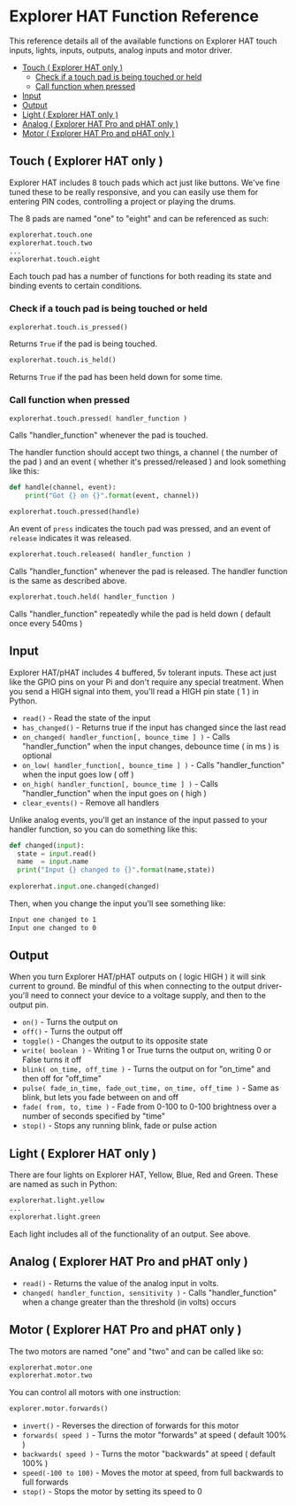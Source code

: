 <!--
---
title: Explorer HAT Python Function Reference
handle: explorer-hat-python-function-reference
type: tutorial
summary: A comprehensive reference for Explorer HAT's Python library
author: Phil Howard
products: [explorer-hat, explorer-hat-pro, explorer-phat]
tags: [Explorer HAT, Raspberry Pi, Python, Programming]
images: [images/tba.png]
difficulty: Beginner
-->
# Explorer HAT Function Reference <!-- omit in toc -->

This reference details all of the available functions on Explorer HAT touch inputs, lights, inputs, outputs, analog inputs and motor driver.

- [Touch ( Explorer HAT only )](#touch--explorer-hat-only-)
  - [Check if a touch pad is being touched or held](#check-if-a-touch-pad-is-being-touched-or-held)
  - [Call function when pressed](#call-function-when-pressed)
- [Input](#input)
- [Output](#output)
- [Light ( Explorer HAT only )](#light--explorer-hat-only-)
- [Analog ( Explorer HAT Pro and pHAT only )](#analog--explorer-hat-pro-and-phat-only-)
- [Motor ( Explorer HAT Pro and pHAT only )](#motor--explorer-hat-pro-and-phat-only-)

## Touch ( Explorer HAT only )

Explorer HAT includes 8 touch pads which act just like buttons. We've fine tuned these to be really responsive, and you can easily use them for entering PIN codes, controlling a project or playing the drums.

The 8 pads are named "one" to "eight" and can be referenced as such:

```python
explorerhat.touch.one
explorerhat.touch.two
...
explorerhat.touch.eight
```

Each touch pad has a number of functions for both reading its state and binding events to certain conditions.

### Check if a touch pad is being touched or held

```python
explorerhat.touch.is_pressed()
```

Returns `True` if the pad is being touched.

```python
explorerhat.touch.is_held()
```

Returns `True` if the pad has been held down for some time.

### Call function when pressed

```python
explorerhat.touch.pressed( handler_function )
```

Calls "handler_function" whenever the pad is touched.

The handler function should accept two things, a channel ( the number of the pad ) and an event ( whether it's pressed/released ) and look something like this:

```python
def handle(channel, event):
    print("Got {} on {}".format(event, channel))

explorerhat.touch.pressed(handle)
```

An event of `press` indicates the touch pad was pressed, and an event of `release` indicates it was released.

```python
explorerhat.touch.released( handler_function )
```

Calls "handler_function" whenever the pad is released. The handler function is the same as described above.

```python
explorerhat.touch.held( handler_function )
```

Calls "handler_function" repeatedly while the pad is held down ( default once every 540ms )

## Input

Explorer HAT/pHAT includes 4 buffered, 5v tolerant inputs. These act just like the GPIO pins on your Pi and don't require any special treatment. When you send a HIGH signal into them, you'll read a HIGH pin state ( 1 ) in Python.

* `read()` - Read the state of the input
* `has_changed()` - Returns true if the input has changed since the last read
* `on_changed( handler_function[, bounce_time ] )` - Calls "handler_function" when the input changes, debounce time ( in ms ) is optional
* `on_low( handler_function[, bounce_time ] )` - Calls "handler_function" when the input goes low ( off )
* `on_high( handler_function[, bounce_time ] )` - Calls "handler_function" when the input goes on ( high )
* `clear_events()` - Remove all handlers

Unlike analog events, you'll get an instance of the input passed to your handler function, so you can do something like this:

```python
def changed(input):
  state = input.read()
  name  = input.name
  print("Input {} changed to {}".format(name,state))
  
explorerhat.input.one.changed(changed)
```

Then, when you change the input you'll see something like:

```bash
Input one changed to 1
Input one changed to 0
```

## Output

When you turn Explorer HAT/pHAT outputs on ( logic HIGH ) it will sink current to ground. Be mindful of this when connecting to the output driver- you'll need to connect your device to a voltage supply, and then to the output pin.

* `on()` - Turns the output on
* `off()` - Turns the output off
* `toggle()` - Changes the output to its opposite state
* `write( boolean )` - Writing 1 or True turns the output on, writing 0 or False turns it off
* `blink( on_time, off_time )` - Turns the output on for "on_time" and then off for "off_time"
* `pulse( fade_in_time, fade_out_time, on_time, off_time )` - Same as blink, but lets you fade between on and off
* `fade( from, to, time )` - Fade from 0-100 to 0-100 brightness over a number of seconds specified by "time"
* `stop()` - Stops any running blink, fade or pulse action

## Light ( Explorer HAT only )

There are four lights on Explorer HAT, Yellow, Blue, Red and Green. These are named as such in Python:

```python
explorerhat.light.yellow
...
explorerhat.light.green
```

Each light includes all of the functionality of an output. See above.

## Analog ( Explorer HAT Pro and pHAT only )

* `read()` - Returns the value of the analog input in volts.
* `changed( handler_function, sensitivity )` - Calls "handler_function" when a change greater than the threshold (in volts) occurs

## Motor ( Explorer HAT Pro and pHAT only )

The two motors are named "one" and "two" and can be called like so:

```python
explorerhat.motor.one
explorerhat.motor.two
```
You can control all motors with one instruction:

```python
explorer.motor.forwards()
```

* `invert()` - Reverses the direction of forwards for this motor
* `forwards( speed )` - Turns the motor "forwards" at speed ( default 100% )
* `backwards( speed )` - Turns the motor "backwards" at speed ( default 100% )
* `speed(-100 to 100)` - Moves the motor at speed, from full backwards to full forwards
* `stop()` - Stops the motor by setting its speed to 0
